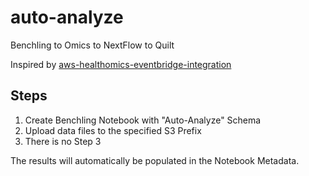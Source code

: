 # auto-analyze

Benchling to Omics to NextFlow to Quilt

Inspired by [aws-healthomics-eventbridge-integration](https://github.com/aws-samples/aws-healthomics-eventbridge-integration)

## Steps

1. Create Benchling Notebook with "Auto-Analyze" Schema
2. Upload data files to the specified S3 Prefix
3. There is no Step 3

The results will automatically be populated in the Notebook Metadata.
